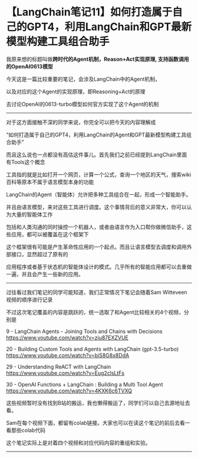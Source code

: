 # 【LangChain笔记11】如何打造属于自己的GPT4，利用LangChain和GPT最新模型构建工具组合助手

我原来想的标题叫做**跨时代的Agent机制，Reason+Act实现原理, 支持函数调用的OpenAI0613模型**

今天这是一篇比较重要的笔记，会涉及LangChain中的Agent机制，

以及对应的这个Agent的实现原理，即Reasoning+Act的原理

去讨论OpenAI的0613-turbo模型如何官方实现了这个Agent的机制

---

对于这方面接触不深的同学来说，你完全可以把今天的内容理解成

“如何打造属于自己的GPT4，利用LangChain的Agent和GPT最新模型构建工具组合助手”

而且这么说也一点都没有高估这件事儿。首先我们之前已经提到LangChain里面有Tools这个概念

工具指的就是比如打开一个网页，计算一个公式，查询一个地区的天气，搜索wiki百科等原本不属于语言模型本身的功能

LangChain的Agent（智能体）允许把多种工具组合在一起，形成一个智能助手。

并且由语言模型，来对这些工具进行调度。这个事情背后的意义非常大，你可以认为大量的智能体工作

包括和人类沟通的同时操控一个机器人，或者由语言作为入口帮你做微信助手，这些应用，都可以被覆盖在这个框架下

这个框架很有可能是产生革命性应用的一个起点。而且让语言模型去调度和调用外部接口，显然超过了原有的

应用程序或者基于状态机的智能体设计的模式。几乎所有的智能应用都可以去重做一遍，并且会产生一些新的应用。

---

过往看过我们笔记的同学可能知道，我们正常情况下笔记会随着Sam Witteveen视频的顺序进行记录

不过这次笔记覆盖的内容是跳跃的，统一选取了和Agent比较相关的4个视频，分别是

9 - LangChain Agents - Joining Tools and Chains with Decisions https://www.youtube.com/watch?v=ziu87EXZVUE

20 - Building Custom Tools and Agents with LangChain (gpt-3.5-turbo) https://www.youtube.com/watch?v=biS8G8x8DdA

29 - Understanding ReACT with LangChain https://www.youtube.com/watch?v=Eug2clsLtFs

30 - OpenAI Functions + LangChain : Building a Multi Tool Agent https://www.youtube.com/watch?v=4KXK6c6TVXQ

这些视频暂时没有找到B站的搬运，我也懒得搬运了，同学们可以自己去源地址去看。

Sam在每个视频下面，都留有colab链接。大家也可以在读这个笔记的前后去看一看那些colab代码

这个笔记实际上是对着四个视频和对应代码内容的重组和实验。

---

